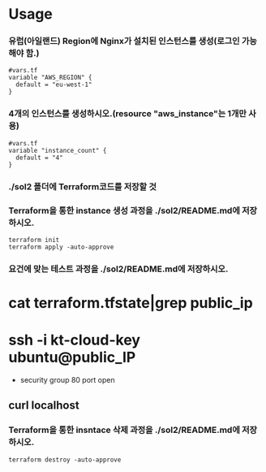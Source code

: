 # Usage
### 유럽(아일랜드) Region에 Nginx가 설치된 인스턴스를 생성(로그인 가능해야 함.)
```
#vars.tf
variable "AWS_REGION" {
  default = "eu-west-1"
}
```
### 4개의 인스턴스를 생성하시오.(resource "aws_instance"는 1개만 사용)
```
#vars.tf
variable "instance_count" {
  default = "4"
}
```
### ./sol2 폴더에 Terraform코드를 저장할 것

### Terraform을 통한 instance 생성 과정을 ./sol2/README.md에 저장하시오.
```
terraform init
terraform apply -auto-approve
```

### 요건에 맞는 테스트 과정을 ./sol2/README.md에 저장하시오.

# cat terraform.tfstate|grep public_ip
# ssh -i kt-cloud-key ubuntu@public_IP
* security group 80 port open
## curl localhost

### Terraform을 통한 insntace 삭제 과정을 ./sol2/README.md에 저장하시오.
```
terraform destroy -auto-approve
```
